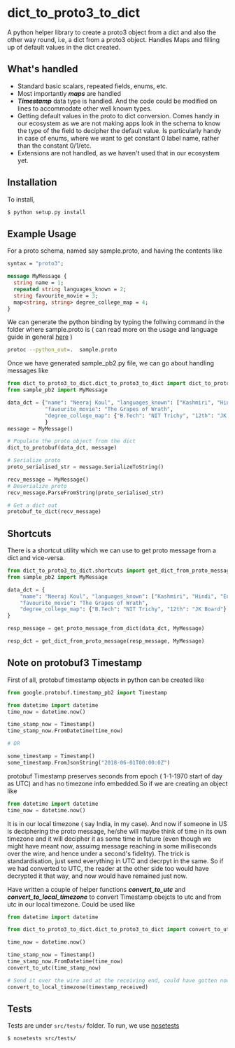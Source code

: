 # dict_to_proto3_to_dict
A python helper library to create a proto3 object from a dict and also the other way round, i.e, a dict from a proto3 object.  Handles Maps and filling up of default values in the dict created.


## What's handled
 - Standard basic scalars, repeated fields, enums, etc.
 - Most importantly **_maps_** are handled
 - **_Timestamp_** data type is handled. And the code could be modified on lines to accommodate other well known types.
 - Getting default values in the proto to dict conversion. Comes handy in our ecosystem
   as we are not making apps look in the schema to know the type of the field to decipher the default value. Is particularly handy in case of enums, where we want to get constant 0 label name,
   rather than the constant 0/1/etc.
 - Extensions are not handled, as we haven't used that in our ecosystem yet.

## Installation

To install,
```sh
$ python setup.py install
```

## Example Usage
For a proto schema, named say sample.proto, and having the contents like

```protobuf
syntax = "proto3";

message MyMessage {
  string name = 1;
  repeated string languages_known = 2;
  string favourite_movie = 3;
  map<string, string> degree_college_map = 4;
}
```

We can generate the python binding by typing the follwing command in the folder where sample.proto is ( can read more
on the usage and language guide in general [here](https://developers.google.com/protocol-buffers/docs/proto3) )

```sh
protoc --python_out=.  sample.proto
```

Once we have generated sample_pb2.py file, we can go about handling messages like

```python
from dict_to_proto3_to_dict.dict_to_proto3_to_dict import dict_to_protobuf, protobuf_to_dict
from sample_pb2 import MyMessage

data_dct = {"name": "Neeraj Koul", "languages_known": ["Kashmiri", "Hindi", "English"], 
            "favourite_movie": "The Grapes of Wrath", 
            "degree_college_map": {"B.Tech": "NIT Trichy", "12th": "JK Board"}
            }
message = MyMessage()

# Populate the proto object from the dict
dict_to_protobuf(data_dct, message)

# Serialize proto
proto_serialised_str = message.SerializeToString()

recv_message = MyMessage()
# Deserialize proto
recv_message.ParseFromString(proto_serialised_str)

# Get a dict out
protobuf_to_dict(recv_message)
```

## Shortcuts
There is a shortcut utility which we can use to get proto message from a dict and vice-versa.

```python
from dict_to_proto3_to_dict.shortcuts import get_dict_from_proto_message, get_proto_message_from_dict
from sample_pb2 import MyMessage

data_dct = {
    "name": "Neeraj Koul", "languages_known": ["Kashmiri", "Hindi", "English"], 
    "favourite_movie": "The Grapes of Wrath", 
    "degree_college_map": {"B.Tech": "NIT Trichy", "12th": "JK Board"}
}

resp_message = get_proto_message_from_dict(data_dct, MyMessage)

resp_dct = get_dict_from_proto_message(resp_message, MyMessage)

```

## Note on protobuf3 Timestamp
First of all, protobuf timestamp objects in python can be created like
```python
from google.protobuf.timestamp_pb2 import Timestamp

from datetime import datetime
time_now = datetime.now()

time_stamp_now = Timestamp()
time_stamp_now.FromDatetime(time_now)

# OR

some_timestamp = Timestamp()
some_timestamp.FromJsonString("2018-06-01T00:00:0Z")
```

protobuf Timestamp preserves seconds from epoch ( 1-1-1970 start of day as UTC) and has no timezone info embedded.So if we are creating an object like

```python
from datetime import datetime
time_now = datetime.now()
```

It is in our local timezone ( say India, in my case). And now if someone in US is deciphering the proto message, he/she will maybe think of time in its own timezone and it will decipher it as some time in future (even though we might have meant now, assuimg message reaching in some milliseconds over the wire, and hence under a second's fidelity). The trick is standardisation, just send everything in UTC and decrpyt in the same. So if we had converted to UTC, the reader at the other side too would have decrypted it that way, and now would have remained just now.

Have written a couple of helper functions **_convert_to_utc_**  and **_convert_to_local_timezone_** to convert Timestamp obejcts to utc and from utc in our local timezone. Could be used like
```python
from datetime import datetime

from dict_to_proto3_to_dict.dict_to_proto3_to_dict import convert_to_utc, convert_to_local_timezone

time_now = datetime.now()

time_stamp_now = Timestamp()
time_stamp_now.FromDatetime(time_now)
convert_to_utc(time_stamp_now)

# Send it over the wire and at the receiving end, could have gotten now in there through
convert_to_local_timezone(timestamp_received)

```

## Tests

Tests are under `src/tests/` folder. To run, we use [nosetests](https://nose.readthedocs.io/en/latest/)

```sh
$ nosetests src/tests/
```



